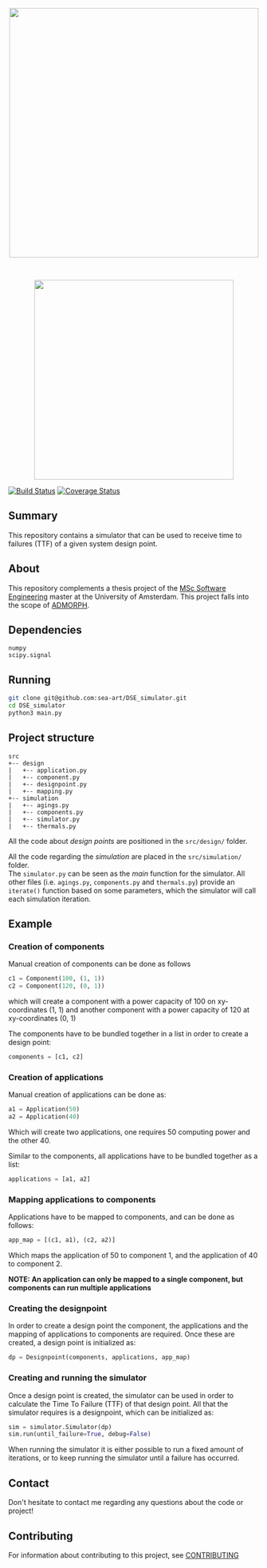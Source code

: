 <p align="center">
    <a href="https://www.uva.nl/en">
        <img width="500" src="https://i.imgur.com/HPWb5UX.png"/>
    </a>
</p> 

<br/>
<p align="center">
    <a href="http://admorph.eu/">
        <img width="400" src="https://i.imgur.com/LJgU1Pf.png"/>
    </a>
</p>  

[![Build Status](https://travis-ci.com/sea-art/DSE_simulator.svg?token=N3rb3wFxBrspLC9Ysuz7&branch=master)](https://travis-ci.com/github/sea-art/DSE_simulator)
[![Coverage Status](https://codecov.io/gh/sea-art/DSE_simulator/branch/master/graphs/badge.svg)](https://codecov.io/gh/sea-art/DSE_simulator)

## Summary
This repository contains a simulator that can be used to receive time to failures (TTF) of a 
given system design point.

## About
This repository complements a thesis project of the [MSc Software Engineering](http://www.software-engineering-amsterdam.nl) 
master at the University of Amsterdam. This project falls into the scope of [ADMORPH](http://admorph.eu/).

## Dependencies
```
numpy
scipy.signal
```

## Running
```bash
git clone git@github.com:sea-art/DSE_simulator.git
cd DSE_simulator
python3 main.py
```

## Project structure
```
src
+-- design
|   +-- application.py
|   +-- component.py
|   +-- designpoint.py
|   +-- mapping.py
+-- simulation
|   +-- agings.py
|   +-- components.py
|   +-- simulator.py
|   +-- thermals.py
```
All the code about *design points* are positioned in the ```src/design/``` folder.<br>
 
All the code regarding the *simulation* are placed in the ```src/simulation/``` folder.<br>
The ```simulator.py``` can be seen as the *main* function for the simulator. All other files 
(i.e. ```agings.py```, ```components.py``` and ```thermals.py```) provide an ```iterate()``` function
based on some parameters, which the simulator will call each simulation iteration.

## Example

### Creation of components
Manual creation of components can be done as follows
```python
c1 = Component(100, (1, 1))
c2 = Component(120, (0, 1))
```
which will create a component with a power capacity of 100 on xy-coordinates (1, 1) 
and another component with a power capacity of 120 at xy-coordinates (0, 1)

The components have to be bundled together in a list in order to create a design point:
```python
components = [c1, c2]
```

### Creation of applications
Manual creation of applications can be done as:
```python
a1 = Application(50)
a2 = Application(40)
```
Which will create two applications, one requires 50 computing power and the other 40.

Similar to the components, all applications have to be bundled together as a list:
```python
applications = [a1, a2]
```

### Mapping applications to components
Applications have to be mapped to components, and can be done as follows:
```python
app_map = [(c1, a1), (c2, a2)]
```
Which maps the application of 50 to component 1, and the application of 40 to component 2.

**NOTE: An application can only be mapped to a single component, but components can run multiple applications**

### Creating the designpoint
In order to create a design point the component, the applications and the mapping of 
applications to components are required. Once these are created, a design point is initialized as:
```python
dp = Designpoint(components, applications, app_map)
```

### Creating and running the simulator
Once a design point is created, the simulator can be used in order to calculate the Time To Failure (TTF) 
of that design point. All that the simulator requires is a designpoint, which can be initialized as:
```python
sim = simulator.Simulator(dp)
sim.run(until_failure=True, debug=False)
```
When running the simulator it is either possible to run a fixed amount of iterations, 
or to keep running the simulator until a failure has occurred.

## Contact
Don't hesitate to contact me regarding any questions about the code or project!<br>

## Contributing
For information about contributing to this project, see [CONTRIBUTING](CONTRIBUTING.md)

